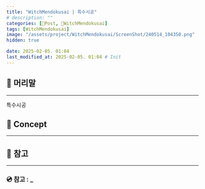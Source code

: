 ```yaml
---
title: "WitchMendokusai | 특수시공"
# description: ""
categories: [📀Post, 🥥WitchMendokusai]
tags: [WitchMendokusai]
image: "/assets/project/WitchMendokusai/ScreenShot/240514_104350.png"
hidden: true

date: 2025-02-05. 01:04
last_modified_at: 2025-02-05. 01:04 # Init
---
```


## 📀 머리말

---

특수시공  

## 📀 Concept

---

## 📀 참고

---

### 💿 참고 : _

